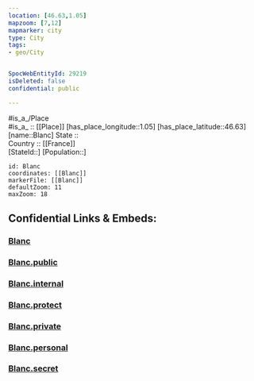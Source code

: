 ```yaml
---
location: [46.63,1.05] 
mapzoom: [7,12] 
mapmarker: city 
type: City
tags:
- geo/City


SpocWebEntityId: 29219
isDeleted: false
confidential: public

---
```

#is_a_/Place  
#is_a_ :: [[Place]] 
[has_place_longitude::1.05] 
[has_place_latitude::46.63] 
[name::Blanc] 
State ::  
Country :: [[France]]  
[StateId::] 
[Population::] 



```leaflet
id: Blanc
coordinates: [[Blanc]] 
markerFile: [[Blanc]] 
defaultZoom: 11 
maxZoom: 18
```


## Confidential Links & Embeds: 

### [Blanc](/_Standards/Earth/Continent/Europe/Europe~West/France/regions~France/Val_de_Loire/departments~Val_de_Loire/Indre/communes~Indre/Le_Blanc/cities~LeBlanc/Blanc.md) 

### [Blanc.public](/_public/Earth/Continent/Europe/Europe~West/France/regions~France/Val_de_Loire/departments~Val_de_Loire/Indre/communes~Indre/Le_Blanc/cities~LeBlanc/Blanc.public.md) 

### [Blanc.internal](/_internal/Earth/Continent/Europe/Europe~West/France/regions~France/Val_de_Loire/departments~Val_de_Loire/Indre/communes~Indre/Le_Blanc/cities~LeBlanc/Blanc.internal.md) 

### [Blanc.protect](/_protect/Earth/Continent/Europe/Europe~West/France/regions~France/Val_de_Loire/departments~Val_de_Loire/Indre/communes~Indre/Le_Blanc/cities~LeBlanc/Blanc.protect.md) 

### [Blanc.private](/_private/Earth/Continent/Europe/Europe~West/France/regions~France/Val_de_Loire/departments~Val_de_Loire/Indre/communes~Indre/Le_Blanc/cities~LeBlanc/Blanc.private.md) 

### [Blanc.personal](/_personal/Earth/Continent/Europe/Europe~West/France/regions~France/Val_de_Loire/departments~Val_de_Loire/Indre/communes~Indre/Le_Blanc/cities~LeBlanc/Blanc.personal.md) 

### [Blanc.secret](/_secret/Earth/Continent/Europe/Europe~West/France/regions~France/Val_de_Loire/departments~Val_de_Loire/Indre/communes~Indre/Le_Blanc/cities~LeBlanc/Blanc.secret.md)

